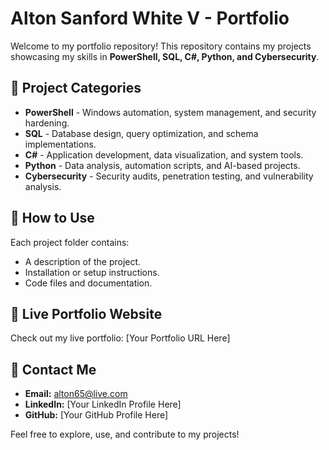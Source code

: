 # Alton Sanford White V - Portfolio

Welcome to my portfolio repository! This repository contains my projects showcasing my skills in **PowerShell, SQL, C#, Python, and Cybersecurity**.

## 📂 Project Categories
- **PowerShell** - Windows automation, system management, and security hardening.
- **SQL** - Database design, query optimization, and schema implementations.
- **C#** - Application development, data visualization, and system tools.
- **Python** - Data analysis, automation scripts, and AI-based projects.
- **Cybersecurity** - Security audits, penetration testing, and vulnerability analysis.

## 🚀 How to Use
Each project folder contains:
- A description of the project.
- Installation or setup instructions.
- Code files and documentation.

## 🔗 Live Portfolio Website
Check out my live portfolio: [Your Portfolio URL Here]

## 📧 Contact Me
- **Email:** alton65@live.com
- **LinkedIn:** [Your LinkedIn Profile Here]
- **GitHub:** [Your GitHub Profile Here]

Feel free to explore, use, and contribute to my projects!